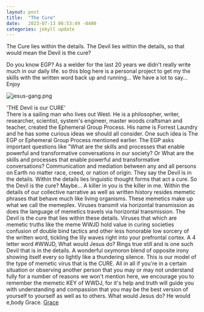 ```yaml
---
layout: post
title:  "The Cure"
date:   2023-07-13 06:53:49 -0400
categories: jekyll update
---
```


 The Cure lies within the details. The Devil lies within the details, so that would mean the Devil is the cure?           

Do you know EGP? As a welder for the last 20 years we didn't really write much in our daily life. so this blog here is a personal project to get my the skills with the written word back up and running... We have a lot to say... Enjoy
     
![jesus-gang.png](https://s2.loli.net/2023/07/17/natiCU9I8oPlAFD.png)

'THE Devil is our CURE'  
There is a sailing man who lives out West. He is a philosopher, writer, researcher, scientist, system's engineer, master woods craftsman and teacher, created the Ephemeral Group Process. His name is Forrest Laundry and he has some curious ideas we should all consider. One such idea is The EGP or Ephemeral Group Process mentioned earlier.  The EGP asks important questions like "What are the skills and processes that enable powerful and transformative conversations in our society? Or What are the skills and processes that enable powerful and transformative conversations? Communication and mediation between any and all persons on Earth no matter race, creed, or nation of origin. 
They say the Devil is in the details. Within the details lies linguistic thought forms that act a cure. So the Devil is the cure? Maybe...  A killer in you is the killer in me. Within the details of our collective narrative as well as written history resides memetic phrases that behave much like living organisms. These memetics make up what we call the memeplex. Viruses transmit via horizontal transmission as does the language of memetics travels via horizontal transmission. The Devil is the cure that lies within these details. Viruses that which are memetic truths like the meme WWJD hold value in curing societies confusion of double bind tactics and other less honorable low sorcery of the written word, tickling the lily waves right into your prefrontal cortex. 
A 4 letter word #WWJD, What would Jesus do? Rings true still and is one such Devil that is in the details.  A wonderful oxymoron blend of opposite irony showing itself every so lightly like a thundering silence.  This is our model of the type of memetic virus that is the CURE.  All in all if you're in a certain situation or observing another person that you may or may not understand fully for a number of reasons we won't mention here, we encourage you to remember the memetic KEY of WWDJ, for it's help and truth will guide you with understanding and compassion that you may be the best version of yourself to yourself as well as to others.  What would Jesus do? He would e,body Grace.  [Grace]([NASA](https://www.youtube.com/@tomsachsmovies))

 



